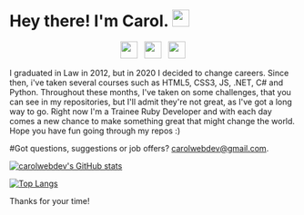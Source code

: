 # Hey there! I'm Carol. <img src="https://raw.githubusercontent.com/MartinHeinz/MartinHeinz/master/wave.gif" width="30px">

<p align='center'>
<a href="https://twitter.com/carol_lo"><img height="30" src="https://user-images.githubusercontent.com/79064264/155760871-2fb3e545-82df-4975-add5-c087cd6725fe.png?raw=true"></a>&nbsp;&nbsp;
<a href="https://instagram.com/carol_mish"><img height="30" src="https://user-images.githubusercontent.com/79064264/155760800-e21ac1cf-b883-4215-943f-cd1dcaf62a3f.png?raw=true"></a>&nbsp;&nbsp;
<a href="https://www.linkedin.com/in/carol-ina/"><img height="30" src="https://user-images.githubusercontent.com/79064264/155760763-214af5ce-303c-4a1d-81f0-152b5ad5638d.png?raw=true"></a>
</p>

I graduated in Law in 2012, but in 2020 I decided to change careers. Since then, i've taken several courses such as HTML5, CSS3, JS, .NET, C# and Python. Throughout these months, I've taken on some challenges, that you can see in my repositories, but I'll admit they're not great, as I've got a long way to go. Right now I'm a Trainee Ruby Developer and with each day comes a new chance to make something great that might change the world.
Hope you have fun going through my repos :)

#Got questions, suggestions or job offers? carolwebdev@gmail.com.


[![carolwebdev's GitHub stats](https://github-readme-stats.vercel.app/api?username=carolwebdev&show_icons=true&theme=dracula)](https://github.com/caroldev/github-readme-stats)

[![Top Langs](https://github-readme-stats.vercel.app/api/top-langs/?username=carolwebdev)](https://github.com/carolwebdev/github-readme-stats)

Thanks for your time!




